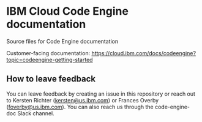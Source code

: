 # IBM Cloud Code Engine documentation

Source files for Code Engine documentation



Customer-facing documentation: https://cloud.ibm.com/docs/codeengine?topic=codeengine-getting-started

## How to leave feedback

You can leave feedback by creating an issue in this repository or reach out to Kersten Richter (kersten@us.ibm.com) or Frances Overby (foverby@us.ibm.com). You can also reach us through the code-engine-doc Slack channel.


